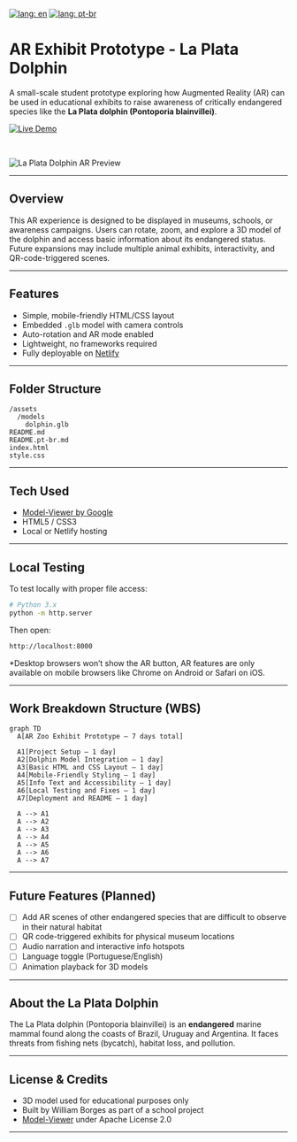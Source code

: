 [![lang: en](https://img.shields.io/badge/lang-en-red.svg)](README.md)
[![lang: pt-br](https://img.shields.io/badge/lang-pt--br-brightgreen.svg)](README.pt-br.md)

# AR Exhibit Prototype - La Plata Dolphin

A small-scale student prototype exploring how Augmented Reality (AR) can be used in educational exhibits to raise awareness of critically endangered species like the **La Plata dolphin (Pontoporia blainvillei)**.

[![Live Demo](https://img.shields.io/badge/Live%20Demo-Netlify-blueviolet?logo=netlify&style=for-the-badge)](https://AR-Zoo-Exhibit.netlify.app)

<br/>

![La Plata Dolphin AR Preview](assets/images/dolphin-preview.gif) 

---

## Overview

This AR experience is designed to be displayed in museums, schools, or awareness campaigns. Users can rotate, zoom, and explore a 3D model of the dolphin and access basic information about its endangered status. Future expansions may include multiple animal exhibits, interactivity, and QR-code-triggered scenes.

---

## Features

- Simple, mobile-friendly HTML/CSS layout  
- Embedded `.glb` model with camera controls  
- Auto-rotation and AR mode enabled  
- Lightweight, no frameworks required  
- Fully deployable on [Netlify](https://netlify.com)

---

## Folder Structure

```
/assets
  /models
    dolphin.glb
README.md
README.pt-br.md
index.html
style.css
```

---

## Tech Used

- [Model-Viewer by Google](https://modelviewer.dev/)
- HTML5 / CSS3
- Local or Netlify hosting

---

## Local Testing

To test locally with proper file access:

```bash
# Python 3.x
python -m http.server
```

Then open:
```bash
http://localhost:8000
```

*Desktop browsers won’t show the AR button, AR features are only available on mobile browsers like Chrome on Android or Safari on iOS.

---

## Work Breakdown Structure (WBS)

```mermaid
graph TD
  A[AR Zoo Exhibit Prototype – 7 days total]

  A1[Project Setup – 1 day]
  A2[Dolphin Model Integration – 1 day]
  A3[Basic HTML and CSS Layout – 1 day]
  A4[Mobile-Friendly Styling – 1 day]
  A5[Info Text and Accessibility – 1 day]
  A6[Local Testing and Fixes – 1 day]
  A7[Deployment and README – 1 day]

  A --> A1
  A --> A2
  A --> A3
  A --> A4
  A --> A5
  A --> A6
  A --> A7
```

---

## Future Features (Planned)

- [ ] Add AR scenes of other endangered species that are difficult to observe in their natural habitat
- [ ] QR code-triggered exhibits for physical museum locations  
- [ ] Audio narration and interactive info hotspots  
- [ ] Language toggle (Portuguese/English)  
- [ ] Animation playback for 3D models  

---

## About the La Plata Dolphin

The La Plata dolphin (Pontoporia blainvillei) is an **endangered** marine mammal found along the coasts of Brazil, Uruguay and Argentina. It faces threats from fishing nets (bycatch), habitat loss, and pollution.

---

## License & Credits

- 3D model used for educational purposes only  
- Built by William Borges as part of a school project  
- [Model-Viewer](https://github.com/google/model-viewer) under Apache License 2.0

---
